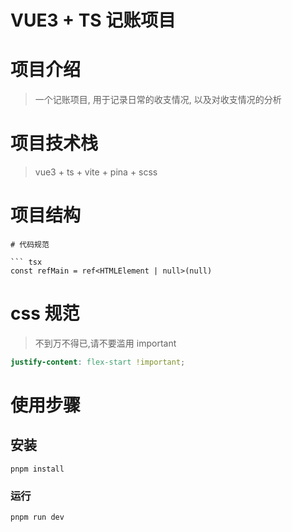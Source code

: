 # VUE3 + TS 记账项目

# 项目介绍

> 一个记账项目, 用于记录日常的收支情况, 以及对收支情况的分析

# 项目技术栈

> vue3 + ts + vite + pina + scss

# 项目结构

````
# 代码规范

``` tsx
const refMain = ref<HTMLElement | null>(null)
````

# css 规范

> 不到万不得已,请不要滥用 important

```scss
justify-content: flex-start !important;
```

# 使用步骤

## 安装

```
pnpm install
```

### 运行

```
pnpm run dev
```
